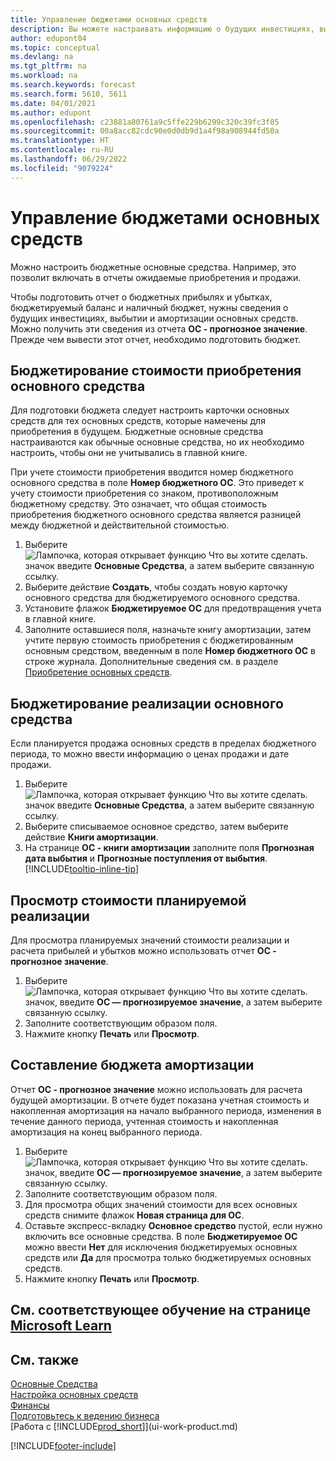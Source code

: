 ```yaml
---
title: Управление бюджетами основных средств
description: Вы можете настраивать информацию о будущих инвестициях, выбытии и амортизации основных средств, чтобы было проще готовить бюджеты и прогнозы.
author: edupont04
ms.topic: conceptual
ms.devlang: na
ms.tgt_pltfrm: na
ms.workload: na
ms.search.keywords: forecast
ms.search.form: 5610, 5611
ms.date: 04/01/2021
ms.author: edupont
ms.openlocfilehash: c23881a80761a9c5ffe229b6299c320c39fc3f85
ms.sourcegitcommit: 00a8acc82cdc90e0d0db9d1a4f98a908944fd50a
ms.translationtype: HT
ms.contentlocale: ru-RU
ms.lasthandoff: 06/29/2022
ms.locfileid: "9079224"
---
```

# <a name="manage-budgets-for-fixed-assets"></a>Управление бюджетами основных средств

Можно настроить бюджетные основные средства. Например, это позволит включать в отчеты ожидаемые приобретения и продажи.  

Чтобы подготовить отчет о бюджетных прибылях и убытках, бюджетируемый баланс и наличный бюджет, нужны сведения о будущих инвестициях, выбытии и амортизации основных средств. Можно получить эти сведения из отчета **ОС - прогнозное значение**. Прежде чем вывести этот отчет, необходимо подготовить бюджет.  

## <a name="to-budget-the-acquisition-cost-of-a-fixed-asset"></a>Бюджетирование стоимости приобретения основного средства

Для подготовки бюджета следует настроить карточки основных средств для тех основных средств, которые намечены для приобретения в будущем. Бюджетные основные средства настраиваются как обычные основные средства, но их необходимо настроить, чтобы они не учитывались в главной книге.

При учете стоимости приобретения вводится номер бюджетного основного средства в поле **Номер бюджетного ОС**. Это приведет к учету стоимости приобретения со знаком, противоположным бюджетному средству. Это означает, что общая стоимость приобретения бюджетного основного средства является разницей между бюджетной и действительной стоимостью.

1. Выберите ![Лампочка, которая открывает функцию Что вы хотите сделать.](media/ui-search/search_small.png "Что вы хотите сделать") значок введите **Основные Средства**, а затем выберите связанную ссылку.
2. Выберите действие **Создать**, чтобы создать новую карточку основного средства для бюджетируемого основного средства.
3. Установите флажок **Бюджетируемое ОС** для предотвращения учета в главной книге.
4. Заполните оставшиеся поля, назначьте книгу амортизации, затем учтите первую стоимость приобретения с бюджетированным основным средством, введенным в поле **Номер бюджетного ОС** в строке журнала. Дополнительные сведения см. в разделе [Приобретение основных средств](fa-how-acquire.md).

## <a name="to-budget-the-disposal-of-a-fixed-asset"></a>Бюджетирование реализации основного средства

Если планируется продажа основных средств в пределах бюджетного периода, то можно ввести информацию о ценах продажи и дате продажи.

1. Выберите ![Лампочка, которая открывает функцию Что вы хотите сделать.](media/ui-search/search_small.png "Что вы хотите сделать") значок введите **Основные Средства**, а затем выберите связанную ссылку.
2. Выберите списываемое основное средство, затем выберите действие **Книги амортизации**.
3. На странице **ОС - книги амортизации** заполните поля **Прогнозная дата выбытия** и **Прогнозные поступления от выбытия**. [!INCLUDE[tooltip-inline-tip](includes/tooltip-inline-tip_md.md)]

## <a name="to-view-projected-disposal-values"></a>Просмотр стоимости планируемой реализации

Для просмотра планируемых значений стоимости реализации и расчета прибылей и убытков можно использовать отчет **ОС - прогнозное значение**.

1. Выберите ![Лампочка, которая открывает функцию Что вы хотите сделать.](media/ui-search/search_small.png "Что вы хотите сделать") значок, введите **ОС — прогнозируемое значение**, а затем выберите связанную ссылку.
2. Заполните соответствующим образом поля.
3. Нажмите кнопку **Печать** или **Просмотр**.

## <a name="to-budget-depreciation"></a>Составление бюджета амортизации

Отчет **ОС - прогнозное значение** можно использовать для расчета будущей амортизации. В отчете будет показана учетная стоимость и накопленная амортизация на начало выбранного периода, изменения в течение данного периода, учтенная стоимость и накопленная амортизация на конец выбранного периода.

1. Выберите ![Лампочка, которая открывает функцию Что вы хотите сделать.](media/ui-search/search_small.png "Что вы хотите сделать") значок, введите **ОС — прогнозируемое значение**, а затем выберите связанную ссылку.
2. Заполните соответствующим образом поля.
3. Для просмотра общих значений стоимости для всех основных средств снимите флажок **Новая страница для ОС**.
4. Оставьте экспресс-вкладку **Основное средство** пустой, если нужно включить все основные средства. В поле **Бюджетируемое ОС** можно ввести **Нет** для исключения бюджетируемых основных средств или **Да** для просмотра только бюджетируемых основных средств.
5. Нажмите кнопку **Печать** или **Просмотр**.

## <a name="see-related-training-at-microsoft-learn"></a>См. соответствующее обучение на странице [Microsoft Learn](/learn/modules/budget-fixed-assets/)

## <a name="see-also"></a>См. также

[Основные Средства](fa-manage.md)  
[Настройка основных средств](fa-setup.md)  
[Финансы](finance.md)  
[Подготовьтесь к ведению бизнеса](ui-get-ready-business.md)  
[Работа с [!INCLUDE[prod_short](includes/prod_short.md)]](ui-work-product.md)


[!INCLUDE[footer-include](includes/footer-banner.md)]